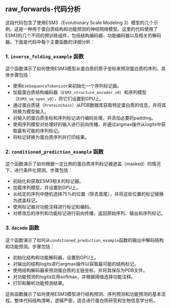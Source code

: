 ## raw_forwards-代码分析
这段代码包含了使用ESM3（Evolutionary Scale Modeling 3）模型的几个示例，这是一种用于蛋白质结构和功能预测的神经网络模型。这里的代码使用了ESM3的几个不同的预训练组件，包括结构编码器、功能编码器以及相关的解码器。下面是代码中每个主要函数的详细分析：

### 1. `inverse_folding_example` 函数
这个函数演示了如何使用ESM3模型从蛋白质的原子坐标来预测蛋白质的序列。具体步骤包括：
- 使用`EsmSequenceTokenizer`来初始化一个序列标记器。
- 加载蛋白质结构编码器（`ESM3_structure_encoder_v0`）和序列模型（`ESM3_sm_open_v0`），将它们设置到GPU上。
- 通过蛋白质链（`ProteinChain`）从PDB数据库获取特定蛋白质的信息，并将其转换为模型输入。
- 对输入的蛋白质坐标和序列标记进行编码处理，并添加必要的padding。
- 使用序列模型对处理好的输入进行前向传播，并通过argmax操作从logits中获取最有可能的序列标记。
- 将标记转换为蛋白质序列并打印结果。

### 2. `conditioned_prediction_example` 函数
这个函数演示了如何根据一定比例的蛋白质序列标记被遮盖（masked）的情况下，进行条件化预测。步骤包括：
- 初始化和获取ESM3相关的标记器。
- 加载序列模型，并设置到GPU上。
- 从给定的序列中随机选择75%的位置（除去首尾），并将这些位置的标记替换为遮盖标记。
- 使用标记器对功能注释进行标记和编码。
- 对修改后的序列和功能标记进行前向传播，返回原始序列、输出和序列标记。

### 3. `decode` 函数
这个函数演示了如何从`conditioned_prediction_example`函数的输出中解码结构和功能预测。步骤包括：
- 初始化结构和功能解码器，设置到GPU上。
- 对输出的结构logits进行argmax操作以获取最可能的结构标记。
- 使用结构解码器来预测蛋白质的主链坐标，并将其保存为PDB文件。
- 对功能预测的logits应用softmax，并根据阈值选择功能注释。
- 打印和解析功能预测结果。

这些函数展示了如何使用ESM3模型进行结构预测、序列预测和功能预测的基本流程。整体代码结构清晰，逻辑严密，适合进行蛋白质研究和生物信息学分析。
